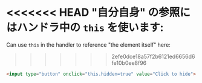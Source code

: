 <<<<<<< HEAD
"自分自身" の参照にはハンドラ中の `this` を使います:
=======
Can use `this` in the handler to reference "the element itself" here:
>>>>>>> 2efe0dce18a57f2b6121ed6656d6fe10b0ee8f96

```html run height=50
<input type="button" onclick="this.hidden=true" value="Click to hide">
```
